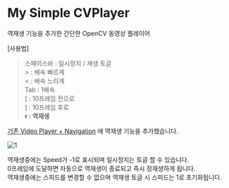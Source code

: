 # My Simple CVPlayer
역재생 기능을 추가한 간단한 OpenCV 동영상 플레이어

[사용법]
  > 스페이스바 : 일시정지 / 재생 토글   
  > \> : 배속 빠르게   
  > < : 배속 느리게   
  > Tab : 1배속   
  > [ : 10프레임 전으로   
  > ] : 10프레임 후로   
  > **r : 역재생**   

[기존 Video Player + Navigation](https://github.com/mint-lab/cv_tutorial/blob/master/video_player%2Bnavigation.py) 에 역재생 기능을 추가했습니다.      

![1](https://user-images.githubusercontent.com/74591896/223985583-27975138-2dda-4f96-9dbe-68b6a4460e0e.png)

역재생중에는 Speed가 -1로 표시되며 일시정지는 토글 할 수 있습니다.   
0프레임에 도달하면 자동으로 역재생이 종료되고 즉시 정재생하게 됩니다.   
역재생중에는 스피드를 변경할 수 없으며 역재생 토글 시 스피드는 1로 초기화됩니다.
